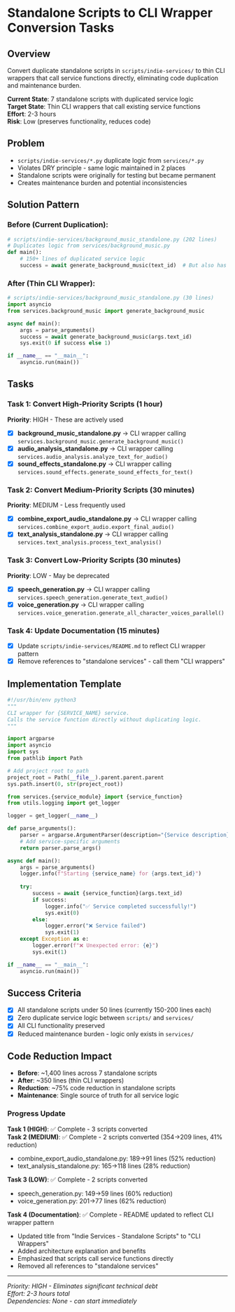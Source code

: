 # Standalone Scripts to CLI Wrapper Conversion Tasks

## Overview
Convert duplicate standalone scripts in `scripts/indie-services/` to thin CLI wrappers that call service functions directly, eliminating code duplication and maintenance burden.

**Current State**: 7 standalone scripts with duplicated service logic  
**Target State**: Thin CLI wrappers that call existing service functions  
**Effort**: 2-3 hours  
**Risk**: Low (preserves functionality, reduces code)

## Problem
- `scripts/indie-services/*.py` duplicate logic from `services/*.py`
- Violates DRY principle - same logic maintained in 2 places
- Standalone scripts were originally for testing but became permanent
- Creates maintenance burden and potential inconsistencies

## Solution Pattern

### Before (Current Duplication):
```python
# scripts/indie-services/background_music_standalone.py (202 lines)
# Duplicates logic from services/background_music.py
def main():
    # 150+ lines of duplicated service logic
    success = await generate_background_music(text_id)  # But also has other logic
```

### After (Thin CLI Wrapper):
```python
# scripts/indie-services/background_music_standalone.py (30 lines)
import asyncio
from services.background_music import generate_background_music

async def main():
    args = parse_arguments()
    success = await generate_background_music(args.text_id)
    sys.exit(0 if success else 1)

if __name__ == "__main__":
    asyncio.run(main())
```

## Tasks

### Task 1: Convert High-Priority Scripts (1 hour)
**Priority**: HIGH - These are actively used

- [x] **background_music_standalone.py** → CLI wrapper calling `services.background_music.generate_background_music()`
- [x] **audio_analysis_standalone.py** → CLI wrapper calling `services.audio_analysis.analyze_text_for_audio()`
- [x] **sound_effects_standalone.py** → CLI wrapper calling `services.sound_effects.generate_sound_effects_for_text()`

### Task 2: Convert Medium-Priority Scripts (30 minutes)
**Priority**: MEDIUM - Less frequently used

- [x] **combine_export_audio_standalone.py** → CLI wrapper calling `services.combine_export_audio.export_final_audio()`
- [x] **text_analysis_standalone.py** → CLI wrapper calling `services.text_analysis.process_text_analysis()`

### Task 3: Convert Low-Priority Scripts (30 minutes)  
**Priority**: LOW - May be deprecated

- [x] **speech_generation.py** → CLI wrapper calling `services.speech_generation.generate_text_audio()`
- [x] **voice_generation.py** → CLI wrapper calling `services.voice_generation.generate_all_character_voices_parallel()`

### Task 4: Update Documentation (15 minutes)
- [x] Update `scripts/indie-services/README.md` to reflect CLI wrapper pattern
- [x] Remove references to "standalone services" - call them "CLI wrappers"

## Implementation Template

```python
#!/usr/bin/env python3
"""
CLI wrapper for {SERVICE_NAME} service.
Calls the service function directly without duplicating logic.
"""

import argparse
import asyncio
import sys
from pathlib import Path

# Add project root to path
project_root = Path(__file__).parent.parent.parent
sys.path.insert(0, str(project_root))

from services.{service_module} import {service_function}
from utils.logging import get_logger

logger = get_logger(__name__)

def parse_arguments():
    parser = argparse.ArgumentParser(description="{Service description}")
    # Add service-specific arguments
    return parser.parse_args()

async def main():
    args = parse_arguments()
    logger.info(f"Starting {service_name} for {args.text_id}")
    
    try:
        success = await {service_function}(args.text_id)
        if success:
            logger.info("✅ Service completed successfully!")
            sys.exit(0)
        else:
            logger.error("❌ Service failed")
            sys.exit(1)
    except Exception as e:
        logger.error(f"❌ Unexpected error: {e}")
        sys.exit(1)

if __name__ == "__main__":
    asyncio.run(main())
```

## Success Criteria
- [x] All standalone scripts under 50 lines (currently 150-200 lines each)
- [x] Zero duplicate service logic between `scripts/` and `services/`
- [x] All CLI functionality preserved
- [x] Reduced maintenance burden - logic only exists in `services/`

## Code Reduction Impact
- **Before**: ~1,400 lines across 7 standalone scripts
- **After**: ~350 lines (thin CLI wrappers)
- **Reduction**: ~75% code reduction in standalone scripts
- **Maintenance**: Single source of truth for all service logic

### Progress Update
**Task 1 (HIGH)**: ✅ Complete - 3 scripts converted  
**Task 2 (MEDIUM)**: ✅ Complete - 2 scripts converted (354→209 lines, 41% reduction)
- combine_export_audio_standalone.py: 189→91 lines (52% reduction)
- text_analysis_standalone.py: 165→118 lines (28% reduction)

**Task 3 (LOW)**: ✅ Complete - 2 scripts converted
- speech_generation.py: 149→59 lines (60% reduction)
- voice_generation.py: 201→77 lines (62% reduction)

**Task 4 (Documentation)**: ✅ Complete - README updated to reflect CLI wrapper pattern
- Updated title from "Indie Services - Standalone Scripts" to "CLI Wrappers"
- Added architecture explanation and benefits
- Emphasized that scripts call service functions directly
- Removed all references to "standalone services"

---

*Priority: HIGH - Eliminates significant technical debt*  
*Effort: 2-3 hours total*  
*Dependencies: None - can start immediately* 